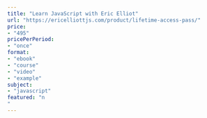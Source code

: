 ```yaml
---
title: "Learn JavaScript with Eric Elliot"
url: "https://ericelliottjs.com/product/lifetime-access-pass/"
price: 
- "495"
pricePerPeriod: 
- "once"
format: 
- "ebook"
- "course"
- "video"
- "example"
subject: 
- "javascript"
featured: "n"
---
```

